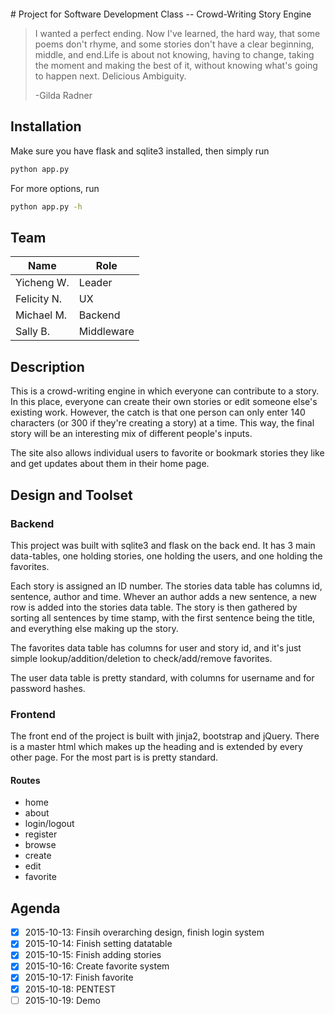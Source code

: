 #<img stc="https://raw.githubusercontent.com/alex-wyc/Untitled/master/static/Logo%20With%20Title.png" height="60" alt-text = "Logo Text">
Project for Software Development Class -- Crowd-Writing Story Engine

> I wanted a perfect ending. Now I've learned, the hard way,
> that some poems don't rhyme, and some stories don't have a clear beginning,
> middle, and end.Life is about not knowing, having to change, taking the moment
> and making the best of it, without knowing what's going to happen next.
> Delicious Ambiguity.
>
> -Gilda Radner

## Installation
Make sure you have flask and sqlite3 installed, then simply run
```bash
python app.py
```

For more options, run
```bash
python app.py -h
```

## Team
| Name       | Role            |
|------------|-----------------|
|Yicheng W.  | Leader          |
|Felicity N. | UX              |
|Michael M.  | Backend         |
|Sally B.    | Middleware      |

## Description
This is a crowd-writing engine in which everyone can contribute to a story. In
this place, everyone can create their own stories or edit someone else's existing work. However, the catch is that one person can only enter 140
characters (or 300 if they're creating a story) at a time. This way, the
final story will be an interesting mix of different people's inputs.

The site also allows individual users to favorite or bookmark stories they like
and get updates about them in their home page.

## Design and Toolset
### Backend
This project was built with sqlite3 and flask on the back end. It has 3 main
data-tables, one holding stories, one holding the users, and one holding the
favorites.

Each story is assigned an ID number. The stories data table has columns id,
sentence, author and time. Whever an author adds a new sentence, a new row is
added into the stories data table. The story is then gathered by sorting all
sentences by time stamp, with the first sentence being the title, and
everything else making up the story.

The favorites data table has columns for user and story id, and it's just simple
lookup/addition/deletion to check/add/remove favorites.

The user data table is pretty standard, with columns for username and for password hashes.

### Frontend
The front end of the project is built with jinja2, bootstrap and jQuery. There
is a master html which makes up the heading and is extended by every other page.
For the most part is is pretty standard.

#### Routes
- home
- about
- login/logout
- register
- browse
- create
- edit
- favorite

## Agenda
- [x] 2015-10-13: Finsih overarching design, finish login system
- [x] 2015-10-14: Finish setting datatable
- [x] 2015-10-15: Finish adding stories
- [x] 2015-10-16: Create favorite system
- [x] 2015-10-17: Finish favorite
- [x] 2015-10-18: PENTEST
- [ ] 2015-10-19: Demo
